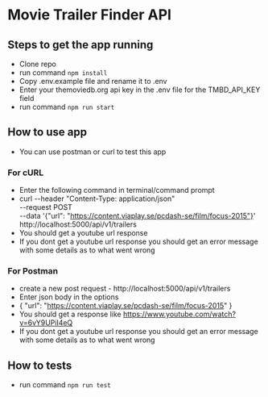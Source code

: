 # Movie Trailer Finder API

## Steps to get the app running

- Clone repo
- run command `npm install`
- Copy .env.example file and rename it to .env
- Enter your themoviedb.org api key in the .env file for the TMBD_API_KEY field
- run command `npm run start`

## How to use app

- You can use postman or curl to test this app

### For cURL

- Enter the following command in terminal/command prompt
- curl --header "Content-Type: application/json" \
  --request POST \
  --data '{"url": "https://content.viaplay.se/pcdash-se/film/focus-2015"}' \
  http://localhost:5000/api/v1/trailers
- You should get a youtube url response
- If you dont get a youtube url response you should get an error message with some details as to what went wrong

### For Postman

- create a new post request - http://localhost:5000/api/v1/trailers
- Enter json body in the options
- { "url": "https://content.viaplay.se/pcdash-se/film/focus-2015" }
- You should get a response like https://www.youtube.com/watch?v=6vY9UPiI4eQ
- If you dont get a youtube url response you should get an error message with some details as to what went wrong

## How to tests

- run command `npm run test`
